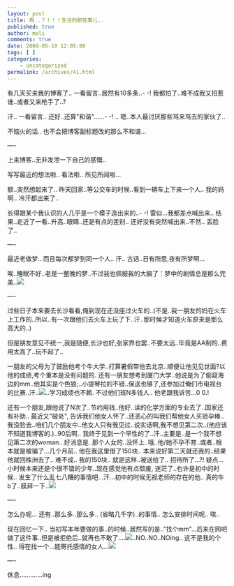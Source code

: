 ```yaml
---
layout: post
title: 啊..？！！！生活的那些事儿..
published: true
author: moli
comments: true
date: 2009-05-10 12:05:00
tags: [ ]
categories:
    - uncategorized
permalink: /archives/41.html
---
```

有几天买来我的博客了.. 一看留言..居然有10多条..- -! 我都怕了..难不成我又招惹谁..或者又来枪手了..?

汗.. 一看留言.. 还好..还算"和谐"&#8230;&#8230;- -! .. 嗯..本人最讨厌那些骂来骂去的家伙了..

不恼火的话.. 也不会把博客副标题改的那么不和谐&#8230;

&#8212;-

上来博客..无非发泄一下自己的感慨..

写写最近的想法啦.. 看法啦.. 所见所闻啦&#8230;

额..突然想起来了.. 昨天回家..等公交车的时候..看到一辆车上下来一个人.. 我的妈啊.. 冷汗都出来了..

长得跟某个我认识的人几乎是一个模子造出来的..- -! 雷似&#8230;我都差点喊出来.. 结果..走近了一看..升高..眼睛..还是有点的差别.. 还好没有突然喊出来..不然.. 丢脸了..

&#8212;-

最近老做梦.. 而且每次都梦到同一个人.. 汗.. 古话..日有所思,夜有所梦啊&#8230;

唉..睡眠不好..老是一整晚的梦..不过我也佩服我的大脑了：梦中的剧情总是那么完美..![][1]

&#8212;-

过些日子本来要去长沙看看,俺到现在还没座过火车的..(不是..我一朋友的妈在火车上工作的..所以..有一次跟他们去火车上玩了下..汗..那时候才知道火车原来是那么高大的..)

但是朋友意见不统一,我是随便,长沙也好,张家界也罢..不要太远..毕竟是AA制的..费用太高了..玩不起了..

一朋友的父母为了鼓励他考个牛大学..打算暑假带他去北京..顺便让他见见世面?以他的成绩,考个重本是没有问题的. 还有一朋友想考到厦门大学..他说是为了偷窥海边的mm..他其实是个色狼;..小提琴拉的不错..保送也够了,还参加过俺们市电视台的比赛..汗..![][2]..学习成绩也不赖. 不过他们班N多钱人.. 他老跟我诉苦&#8230;0 0.!

还有一个朋友,跟他说了N次了..节约用钱..他好..读的化学方面的专业去了..国家还有补助.. 最近又"破处", 告诉我们他女人怀了..还恶心的叫我们帮他女人买验孕棒..我没脸去..咱们几个朋友中..他女人只有我见过..说实话啊,我不想见第二次..(他应该不知道我博客的.)..90后啊.. 我终于见到一个早性的了..汗..主要是..是一个我不想见第二次的woman&#8230;好消息是..那个人女的..没怀上..哦..他/她不孕不育..或者..根本就是被骗了&#8230;几个月前.. 他在我这里借了150块.. 本来说好第二天就还我的..结果他就回株洲去了.. 难不成.. 我的150块.. 就是这样..被送给了.. 招待所了&#8230;?! 疑点&#8230; 小时候本来还是个很不错的少年..现在感觉他有点颓废, 迷茫了..也许是初中的时候.. 发生了什么乱七八糟的事情吧&#8230;汗&#8230;初中的时候无视老师的存在的他.. 真的牛b了..膜拜一下..![][3]

&#8212;-

怎么办呢&#8230; 还有..那么多..那么多.. (省略几千字)..的事情.. 怎么安排时间呢.. 唉..

现在回忆一下.. 当初写本年要做的事..的时候..居然写的是.."找个mm"&#8230;后来在网吧做了这件事..但是被拒绝后..就再也不敢了&#8230;.![][4]..NO..NO..NOing.. 这不是我的个性.. 得在找一个&#8230;能寄托感情的女人&#8230;![][5]

&#8212;-

休息&#8230;&#8230;&#8230;&#8230;.ing

 [1]: http://img.baidu.com/hi/tsj/t_0039.gif
 [2]: http://img.baidu.com/hi/jx/j_0010.gif
 [3]: http://img.baidu.com/hi/jx/j_0048.gif
 [4]: http://img.baidu.com/hi/jx/j_0051.gif
 [5]: http://img.baidu.com/hi/jx/j_0049.gif